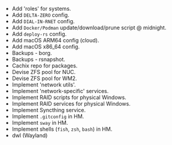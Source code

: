 - Add 'roles' for systems.
- Add `DELTA-ZERO` config.
- Add `DIAL-IN-RNET` config.
- Add `Docker/Podman` update/download/prune script @ midnight.
- Add `deploy-rs` config.
- Add macOS ARM64 config (cloud).
- Add macOS x86_64 config.
- Backups - borg.
- Backups - rsnapshot.
- Cachix repo for packages.
- Devise ZFS pool for NUC.
- Devise ZFS pool for WM2.
- Implement 'network utils'.
- Implement 'network-specific' services.
- Implement RAID scripts for physical Windows.
- Implement RAID services for physical Windows.
- Implement Syncthing service.
- Implement `.gitconfig` in HM.
- Implement `sway` in HM.
- Implement shells (`fish`, `zsh`, `bash`) in HM.
- dwl (Wayland)
